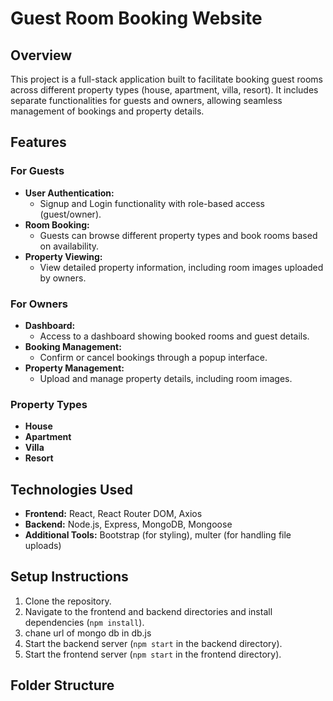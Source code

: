 # Guest Room Booking Website

## Overview

This project is a full-stack application built to facilitate booking guest rooms across different property types (house, apartment, villa, resort). It includes separate functionalities for guests and owners, allowing seamless management of bookings and property details.

## Features

### For Guests
- **User Authentication:** 
  - Signup and Login functionality with role-based access (guest/owner).
- **Room Booking:**
  - Guests can browse different property types and book rooms based on availability.
- **Property Viewing:**
  - View detailed property information, including room images uploaded by owners.
  
### For Owners
- **Dashboard:**
  - Access to a dashboard showing booked rooms and guest details.
- **Booking Management:**
  - Confirm or cancel bookings through a popup interface.
- **Property Management:**
  - Upload and manage property details, including room images.

### Property Types
- **House**
- **Apartment**
- **Villa**
- **Resort**

## Technologies Used
- **Frontend:** React, React Router DOM, Axios
- **Backend:** Node.js, Express, MongoDB, Mongoose
- **Additional Tools:** Bootstrap (for styling), multer (for handling file uploads)

## Setup Instructions
1. Clone the repository.
2. Navigate to the frontend and backend directories and install dependencies (`npm install`).
3. chane url of mongo db in db.js
4. Start the backend server (`npm start` in the backend directory).
5. Start the frontend server (`npm start` in the frontend directory).

## Folder Structure
